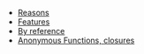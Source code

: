 * [Reasons](pages/functions.html#reasons)
* [Features](pages/functions.html#features)
* [By reference](pages/functions.html#by_reference)
* [Anonymous Functions, closures](pages/functions.html#anonymous_functions_closures)